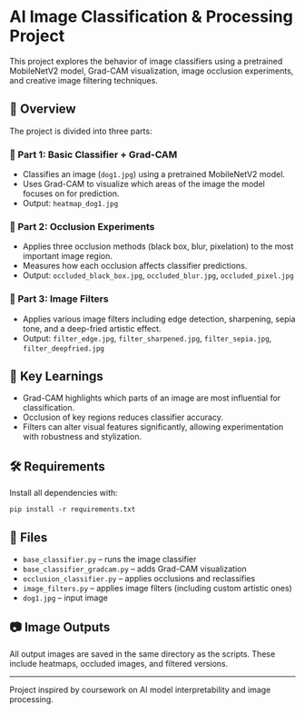 # AI Image Classification & Processing Project

This project explores the behavior of image classifiers using a pretrained MobileNetV2 model, Grad-CAM visualization, image occlusion experiments, and creative image filtering techniques.

## 📌 Overview

The project is divided into three parts:

### 🔹 Part 1: Basic Classifier + Grad-CAM
- Classifies an image (`dog1.jpg`) using a pretrained MobileNetV2 model.
- Uses Grad-CAM to visualize which areas of the image the model focuses on for prediction.
- Output: `heatmap_dog1.jpg`

### 🔹 Part 2: Occlusion Experiments
- Applies three occlusion methods (black box, blur, pixelation) to the most important image region.
- Measures how each occlusion affects classifier predictions.
- Output: `occluded_black_box.jpg`, `occluded_blur.jpg`, `occluded_pixel.jpg`

### 🔹 Part 3: Image Filters
- Applies various image filters including edge detection, sharpening, sepia tone, and a deep-fried artistic effect.
- Output: `filter_edge.jpg`, `filter_sharpened.jpg`, `filter_sepia.jpg`, `filter_deepfried.jpg`

## 🧠 Key Learnings

- Grad-CAM highlights which parts of an image are most influential for classification.
- Occlusion of key regions reduces classifier accuracy.
- Filters can alter visual features significantly, allowing experimentation with robustness and stylization.

## 🛠 Requirements

Install all dependencies with:
```
pip install -r requirements.txt
```

## 📁 Files

- `base_classifier.py` – runs the image classifier
- `base_classifier_gradcam.py` – adds Grad-CAM visualization
- `occlusion_classifier.py` – applies occlusions and reclassifies
- `image_filters.py` – applies image filters (including custom artistic ones)
- `dog1.jpg` – input image

## 📷 Image Outputs

All output images are saved in the same directory as the scripts. These include heatmaps, occluded images, and filtered versions.

---

Project inspired by coursework on AI model interpretability and image processing.
